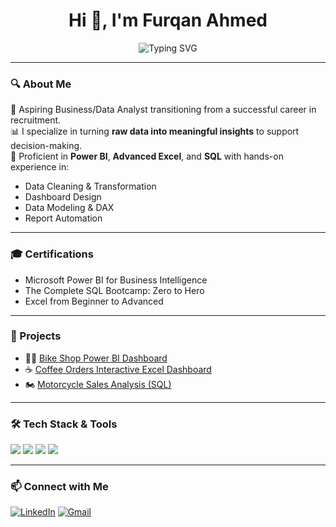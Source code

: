 <h1 align="center">Hi 👋, I'm Furqan Ahmed</h1>

<p align="center">
  <img src="https://readme-typing-svg.herokuapp.com?font=Fira+Code&pause=1000&color=00C9A7&center=true&vCenter=true&width=435&lines=Business+Analyst+%7C+Data+Enthusiast;SQL+%7C+Power+BI+%7C+Excel+Specialist;Transforming+data+into+decisions" alt="Typing SVG" />
</p>

---

### 🔍 About Me

🎯 Aspiring Business/Data Analyst transitioning from a successful career in recruitment.  
📊 I specialize in turning **raw data into meaningful insights** to support decision-making.  
🧰 Proficient in **Power BI**, **Advanced Excel**, and **SQL** with hands-on experience in:
- Data Cleaning & Transformation
- Dashboard Design
- Data Modeling & DAX
- Report Automation

---

### 🎓 Certifications

- Microsoft Power BI for Business Intelligence  
- The Complete SQL Bootcamp: Zero to Hero  
- Excel from Beginner to Advanced

---

### 💼 Projects

- 🚴‍♂️ [Bike Shop Power BI Dashboard](https://github.com/FurqanAhmed-OFFICAL/Interactive_Power-BI-dashboard)  
- ☕ [Coffee Orders Interactive Excel Dashboard](https://github.com/FurqanAhmed-OFFICAL/CoffeOrders_interactive_dashboard)  
- 🏍 [Motorcycle Sales Analysis (SQL)](https://github.com/FurqanAhmed-OFFICAL/Motorcycle-sales-analyzed)

---

### 🛠️ Tech Stack & Tools

<p align="left">
  <img src="https://img.shields.io/badge/SQL-025E8C?style=for-the-badge&logo=postgresql&logoColor=white" />
  <img src="https://img.shields.io/badge/Power%20BI-F2C811?style=for-the-badge&logo=powerbi&logoColor=black" />
  <img src="https://img.shields.io/badge/Excel-217346?style=for-the-badge&logo=microsoft-excel&logoColor=white" />
  <img src="https://img.shields.io/badge/GitHub-181717?style=for-the-badge&logo=github&logoColor=white" />
</p>

---

### 📫 Connect with Me

[![LinkedIn](https://img.shields.io/badge/LinkedIn-0A66C2?style=flat-square&logo=linkedin&logoColor=white)](https://www.linkedin.com/in/furqanahmedhere/)
[![Gmail](https://img.shields.io/badge/Gmail-D14836?style=flat-square&logo=gmail&logoColor=white)](mailto:furqan898ahmed@gmail.com)

